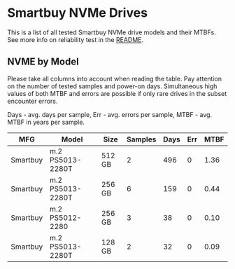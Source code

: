 Smartbuy NVMe Drives
====================

This is a list of all tested Smartbuy NVMe drive models and their MTBFs. See more
info on reliability test in the [README](https://github.com/linuxhw/SMART).

NVME by Model
------------

Please take all columns into account when reading the table. Pay attention on the
number of tested samples and power-on days. Simultaneous high values of both MTBF
and errors are possible if only rare drives in the subset encounter errors.

Days - avg. days per sample,
Err  - avg. errors per sample,
MTBF - avg. MTBF in years per sample.

| MFG       | Model              | Size   | Samples | Days  | Err   | MTBF |
|-----------|--------------------|--------|---------|-------|-------|------|
| Smartbuy  | m.2 PS5013-2280T   | 512 GB | 2       | 496   | 0     | 1.36   |
| Smartbuy  | m.2 PS5013-2280T   | 256 GB | 6       | 159   | 0     | 0.44   |
| Smartbuy  | m.2 PS5012-2280    | 256 GB | 3       | 38    | 0     | 0.10   |
| Smartbuy  | m.2 PS5013-2280T   | 128 GB | 2       | 32    | 0     | 0.09   |
